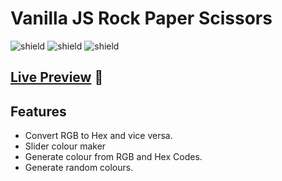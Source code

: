
# Vanilla JS Rock Paper Scissors

![shield](https://img.shields.io/badge/HTML5-E34F26?style=for-the-badge&logo=html5&logoColor=white) ![shield](https://img.shields.io/badge/CSS3-1572B6?style=for-the-badge&logo=css3&logoColor=white) ![shield](https://img.shields.io/badge/Vercel-000000?style=for-the-badge&logo=vercel&logoColor=white)

## [Live Preview](https://hexcode-rgb-mini-project.vercel.app/) :link:

## Features

- Convert RGB to Hex and vice versa.
- Slider colour maker
- Generate colour from RGB and Hex Codes.
- Generate random colours.

